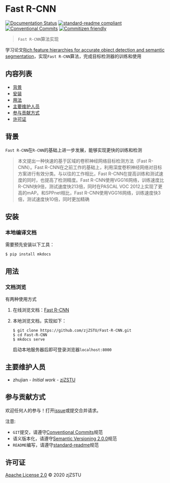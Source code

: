 # Fast R-CNN

[![Documentation Status](https://readthedocs.org/projects/r-cnn/badge/?version=latest)](https://r-cnn.readthedocs.io/zh_CN/latest/?badge=latest) [![standard-readme compliant](https://img.shields.io/badge/standard--readme-OK-green.svg?style=flat-square)](https://github.com/RichardLitt/standard-readme) [![Conventional Commits](https://img.shields.io/badge/Conventional%20Commits-1.0.0-yellow.svg)](https://conventionalcommits.org) [![Commitizen friendly](https://img.shields.io/badge/commitizen-friendly-brightgreen.svg)](http://commitizen.github.io/cz-cli/)

> `Fast R-CNN`算法实现

学习论文[Rich feature hierarchies for accurate object detection and semantic segmentation](https://arxiv.org/abs/1504.08083)，实现`Fast R-CNN`算法，完成目标检测器的训练和使用

<!-- `Fast R-CNN`实现由如下`3`部分组成：
 
 1. 区域建议算法（`SelectiveSearch`）
 2. 卷积网络模型（`AlexNet`）
 3. 线性分类器（线性`SVM`） -->

## 内容列表

- [背景](#背景)
- [安装](#安装)
- [用法](#用法)
- [主要维护人员](#主要维护人员)
- [参与贡献方式](#参与贡献方式)
- [许可证](#许可证)

## 背景

`Fast R-CNN`在`R-CNN`的基础上进一步发展，能够实现更快的训练和检测

>本文提出一种快速的基于区域的卷积神经网络目标检测方法（Fast R-CNN）。Fast R-CNN在之前工作的基础上，利用深度卷积神经网络对目标方案进行有效分类。与以往的工作相比，Fast R-CNN在提高训练和测试速度的同时，也提高了检测精度。Fast R-CNN使用VGG16网络，训练速度比R-CNN快9倍，测试速度快213倍，同时在PASCAL VOC 2012上实现了更高的mAP。和SPPnet相比，Fast R-CNN使用VGG16网络，训练速度快3倍，测试速度快10倍，同时更加精确

## 安装

### 本地编译文档

需要预先安装以下工具：

```
$ pip install mkdocs
```

## 用法

### 文档浏览

有两种使用方式

1. 在线浏览文档：[Fast R-CNN](https://fast-r-cnn.readthedocs.io/zh_CN/latest/)

2. 本地浏览文档，实现如下：

    ```
    $ git clone https://github.com/zjZSTU/Fast-R-CNN.git
    $ cd Fast-R-CNN
    $ mkdocs serve
    ```
    启动本地服务器后即可登录浏览器`localhost:8000`

## 主要维护人员

* zhujian - *Initial work* - [zjZSTU](https://github.com/zjZSTU)

## 参与贡献方式

欢迎任何人的参与！打开[issue](https://github.com/zjZSTU/Fast-R-CNN/issues)或提交合并请求。

注意:

* `GIT`提交，请遵守[Conventional Commits](https://www.conventionalcommits.org/en/v1.0.0-beta.4/)规范
* 语义版本化，请遵守[Semantic Versioning 2.0.0](https://semver.org)规范
* `README`编写，请遵守[standard-readme](https://github.com/RichardLitt/standard-readme)规范

## 许可证

[Apache License 2.0](LICENSE) © 2020 zjZSTU
